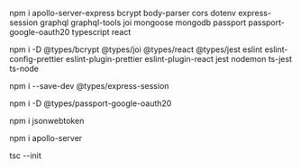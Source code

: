 npm i apollo-server-express bcrypt body-parser cors dotenv express-session graphql graphql-tools joi mongoose mongodb passport passport-google-oauth20 typescript react

npm i -D @types/bcrypt @types/joi @types/react @types/jest eslint eslint-config-prettier eslint-plugin-prettier eslint-plugin-react jest nodemon ts-jest ts-node

npm i --save-dev @types/express-session

npm i -D @types/passport-google-oauth20

npm i jsonwebtoken

npm i apollo-server

tsc --init


